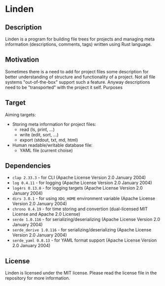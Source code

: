 # Linden

## Description

Linden is a program for building file trees for projects and managing meta
information (descriptions, comments, tags) written using Rust language.


## Motivation

Sometimes there is a need to add for project files some description for better
understanding of structure and functionality of a project. Not all file systems
"out-of-the-box" support such a feature. Anyway descriptions need to be
"transported" with the project it self. Purposes


## Target

Aiming targets:
- Storing meta information for project files:
    - read (ls, print, ...)
    - write (edit, sort, ...)
    - export (stdout, txt, md, html)
- Human readable/writable database file:
    - YAML file (current choise)


## Dependencies

- `clap 2.33.3` - for CLI (Apache License Version 2.0 January 2004)
- `log 0.4.11` - for logging (Apache License Version 2.0 January 2004)
- `log4rs 0.13.0` - for logging targets (Apache License Version 2.0 January 2004)
- `dirs 3.0.1` - for using `XDG_HOME` environment variable (Apache License Version 2.0 January 2004)
- `chrono 0.4.19` - for time storing and convertion (dual-licensed MIT License and Apache 2.0 License)
- `serde 1.0.116` - for serializing/deserializing (Apache License Version 2.0 January 2004)
- `serde_derive 1.0.116` - for serializing/deserializing (Apache License Version 2.0 January 2004)
- `serde_yaml 0.8.13` - for YAML format support (Apache License Version 2.0 January 2004)


## License

Linden is licensed under the MIT license. Please read the license file in the repository for more information.
